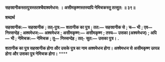 **सहस्रानीकस्तत्पुत्रस्ततश्चैवाश्वमेधज: ।** **असीमकृष्णस्तस्यापि नेमिचक्रस्तु तत्सुत: ॥ ३९॥** 

**शब्दार्थ** 

**सहस्रानीक:—** **सहस्रानीक** **; तत्-पुत्र:—** **शतानीक का पुत्र** **; तत:—** **सहस्रानीक से** **; च—** **भी** **; एव—** **निस्सन्देह** **; अश्वमेधज:—** **अश्वमेधज** **; असीमकृष्ण:—** **असीमकृष्ण** **; तस्य—** **उसका (अश्वमेधज)** **; अपि—** **भी** **; नेमिचक्र:—** **नेमिचक्र** **; तु—** **निस्सन्देह** **; तत्-** **सुत:—** **उसका पुत्र।** **.** 

**शतानीक का पुत्र सहस्रानीक होगा और उसके पुत्र का नाम अश्वमेधज होगा। अश्वेमधज से** **असीमकृष्ण उत्पन्न होगा और उसका पुत्र नेमिचक्र होगा।** **** 